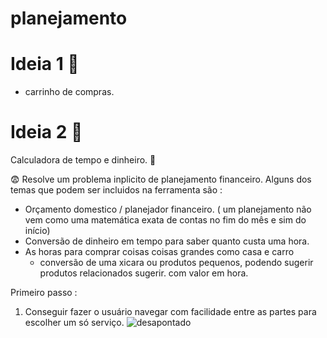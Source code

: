 # planejamento

# Ideia 1 🎯
- carrinho de compras. 
    
    
# Ideia 2 🎯
Calculadora de tempo e dinheiro. 💸

 😨 Resolve um problema inplicito de planejamento financeiro. Alguns dos temas que podem ser incluidos na ferramenta são : 

- Orçamento domestico / planejador financeiro. ( um planejamento não vem como uma matemática exata de contas no fim do mês e sim do início)
- Conversão de dinheiro em tempo para saber quanto custa uma hora.
- As horas para comprar coisas coisas grandes como casa e carro
    - conversão de uma xicara ou produtos pequenos, podendo sugerir  produtos relacionados sugerir. com valor em hora.

Primeiro passo : 
1. Conseguir fazer o usuário navegar com facilidade  entre as partes para escolher um só serviço.
![desapontado](https://gifs.joelglovier.com/high-five/avengers-high-five.gif)
